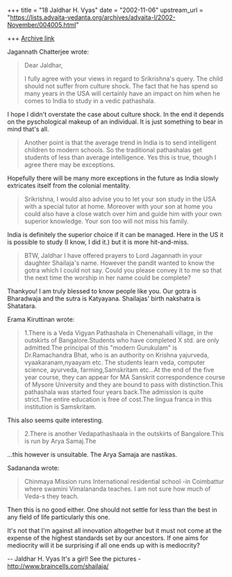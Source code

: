 +++
title = "18 Jaldhar H. Vyas"
date = "2002-11-06"
upstream_url = "https://lists.advaita-vedanta.org/archives/advaita-l/2002-November/004005.html"

+++
[Archive link](https://lists.advaita-vedanta.org/archives/advaita-l/2002-November/004005.html)

Jagannath Chatterjee wrote:

> Dear Jaldhar,
>
> I fully agree with your views in regard to
> Srikrishna's query. The child should not suffer from
> culture shock. The fact that he has spend so many
> years in the USA will certainly have an impact on him
> when he comes to India to study in a vedic pathashala.
>

I hope I didn't overstate the case about culture shock.  In the end it
depends on the pyschological makeup of an individual.  It is just
something to bear in mind that's all.

>
> Another point is that the average trend in India is to
> send intelligent children to modern schools. So the
> traditional pathashalas get students of less than
> average intelligence. Yes this is true, though I agree
> there may be exceptions.
>

Hopefully there will be many more exceptions in the future as India slowly
extricates itself from the colonial mentality.

> Srikrishna, I would also advise you to let your son
> study in the USA with a special tutor at home.
> Moreover with your son at home you could also have a
> close watch over him and guide him with your own
> superior knowledge. Your son too will not miss his
> family.
>

India is definitely the superior choice if it can be managed.  Here in the
US it is possible to study (I know, I did it.) but it is more
hit-and-miss.

> BTW, Jaldhar I have offered prayers to Lord Jagannath
> in your daughter Shailaja's name. However the pandit
> wanted to know the gotra which I could not say. Could
> you please convey it to me so that the next time the
> worship in her name could be complete?
>

Thankyou!  I am truly blessed to know people like you.  Our gotra is
Bharadwaja and the sutra is Katyayana.  Shailajas' birth nakshatra is
Shatatara.

Erama Kiruttinan wrote:

> 1.There is a Veda Vigyan Pathashala in Chenenahalli village, in the
> outskirts of Bangalore.Students who have completed X std. are only
> admitted.The principal of this "modern Gurukulam" is Dr.Ramachandra Bhat,
> who is an authority on Krishna yajurveda, vyaakaranam,nyaayam etc. The
> students learn veda, computer science, ayurveda, farming,Samskritam
> etc...At the end of the five year course, they can appear for MA Sanskrit
> correspondence course of Mysore University and they are bound to pass with
> distinction.This pathashala was started four years back.The admission is
> quite strict.The entire education is free of cost.The lingua franca in
> this institution is Samskritam.

This also seems quite interesting.

> 2.There is another Vedapathashaala in the outskirts of Bangalore.This is
> run by Arya Samaj.The

...this however is unsuitable.  The Arya Samaja are nastikas.

Sadananda wrote:

> Chinmaya Mission runs International residential school -in Coimbattur
> where swamini Vimalananda teaches. I am not sure how much of Veda-s they
> teach.

Then this is no good either.  One should not settle for less than the best
in any field of life particularly this one.

It's not that I'm against all innovation altogether but it must not come
at the expense of the highest standards set by our ancestors.  If one aims
for mediocrity will it be surprising if all one ends up with is
mediocrity?

--
Jaldhar H. Vyas <jaldhar at braincells.com>
It's a girl! See the pictures - http://www.braincells.com/shailaja/

